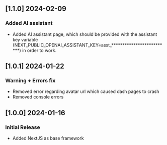 ## [1.1.0] 2024-02-09

### Added AI assistant

- Added AI assistant page, which should be provided with the assistant key variable (NEXT_PUBLIC_OPENAI_ASSISTANT_KEY=asst_**************************) in order to work. 

## [1.0.1] 2024-01-22

### Warning + Errors fix

- Removed error regarding avatar url which caused dash pages to crash
- Removed console errors

## [1.0.0] 2024-01-16

### Initial Release

- Added NextJS as base framework